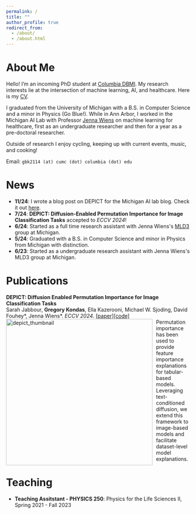 ```yaml
---
permalink: /
title: ""
author_profile: true
redirect_from: 
  - /about/
  - /about.html
---
```


About Me
===

Hello! I’m an incoming PhD student at [Columbia DBMI](https://www.dbmi.columbia.edu/). My research interests lie at the intersection of machine learning, AI, and healthcare. Here is my [CV](https://gkondas.github.io/files/gregCV.pdf).

I graduated from the University of Michigan with a B.S. in Computer Science and a minor in Physics (Go Blue!). While in Ann Arbor, I worked in the Michigan AI Lab with Professor [Jenna Wiens](https://websites.umich.edu/~wiensj/) on machine learning for healthcare, first as an undergraduate researcher and then for a year as a pre-doctoral researcher.

Outside of research I enjoy cycling, keeping up with current events, music, and cooking!

Email: `gbk2114 (at) cumc (dot) columbia (dot) edu`

News
===
- **11/24**: I wrote a blog post on DEPICT for the Michigan AI lab blog. Check it out [here](https://ai.engin.umich.edu/2024/11/01/understanding-image-classifiers-at-the-dataset-level-with-diffusion-models/).
- **7/24**: **DEPICT: Diffusion-Enabled Permutation Importance for Image Classification Tasks** accepted to *ECCV 2024*!
- **6/24**: Started as a full time research assistant with Jenna Wiens's [MLD3](https://wiens-group.engin.umich.edu/) group at Michigan.
- **5/24**: Graduated with a B.S. in Computer Science and minor in Physics from Michigan with distinction.
- **6/23**: Started as a undergraduate research assistant with Jenna Wiens's MLD3 group at Michigan.

Publications
===

**DEPICT: Diffusion Enabled Permutation Importance for Image Classification Tasks**  
Sarah Jabbour, **Gregory Kondas**, Ella Kazerooni, Michael W. Sjoding, David Fouhey\*, Jenna Wiens\*. *ECCV 2024*. [\[paper\]](https://arxiv.org/abs/2407.14509)[\[code\]](https://github.com/MLD3/DEPICT)  
<img src="images/depict_thumbnail.png" alt="depict_thumbnail" width="400" style="float: left; margin-right: 10px;">
Permutation importance has been used to provide feature importance explanations for tabular-based models. Leveraging text-conditioned diffusion, we extend this framework to image-based models and facilitate dataset-level model explanations. 

Teaching
===
- **Teaching Assitstant - PHYSICS 250**: Physics for the Life Sciences II, Spring 2021 - Fall 2023

<script type="text/javascript" src="//rf.revolvermaps.com/0/0/8.js?i=5w19m8vhder&amp;m=0&amp;c=ff0000&amp;cr1=54ff00&amp;f=arial&amp;l=33" async="async"></script>